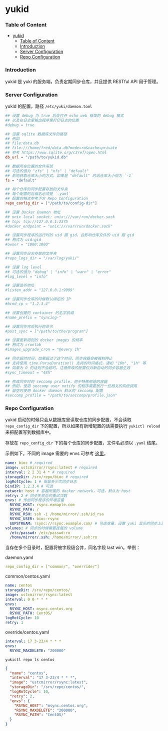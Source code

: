 # yukid

### Table of Content

- [yukid](#yukid)
    - [Table of Content](#table-of-content)
    - [Introduction](#introduction)
    - [Server Configuration](#server-configuration)
    - [Repo Configuration](#repo-configuration)

### Introduction

yukid 是 yuki 的服务端，负责定期同步仓库，并且提供 RESTful API 用于管理。

### Server Configuration

yukid 的配置，路径 `/etc/yuki/daemon.toml`

```toml
## 设置 debug 为 true 后会打开 echo web 框架的 debug 模式
## 以及在日志里输出程序里打印日志的位置
#debug = true

## 设置 sqlite 数据库文件的路径
## 例如
## file:data.db
## file:///home/fred/data.db?mode=ro&cache=private
## 参考 https://www.sqlite.org/c3ref/open.html
db_url = "/path/to/yukid.db"

## 数据所在位置的文件系统
## 可选的值为 "zfs" | "xfs" | "default"
## 影响获取仓库大小的方式，如果是 "default" 的话仓库大小恒为 `-1`
fs = "default"

## 每个仓库的同步配置存放的文件夹
## 每个配置的后缀名必须是 `.yaml`
## 配置的格式参考下方 Repo Configuration
repo_config_dir = ["/path/to/config-dir"]

## 设置 Docker Daemon 地址
## unix local socket: unix:///var/run/docker.sock
## tcp: tcp://127.0.0.1:2375
#docker_endpoint = "unix:///var/run/docker.sock"

## 设置同步程序的运行时的 uid 跟 gid，会影响仓库文件的 uid 跟 gid
## 格式为 uid:gid
#owner = "1000:1000"

## 设置同步日志存放的文件夹
#repo_logs_dir = "/var/log/yuki/"

## 设置 log level
## 可选的值为 "debug" | "info" | "warn" | "error"
#log_level = "info"

## 设置监听地址
#listen_addr = "127.0.0.1:9999"

## 设置同步仓库的时候默认绑定的 IP
#bind_ip = "1.2.3.4"

## 设置创建的 container 的名字前缀
#name_prefix = "syncing-"

## 设置同步完后执行的命令
#post_sync = ["/path/to/the/program"]

## 设置更新用到的 docker images 的频率
## 格式为 crontab
#images_upgrade_cron = "@every 1h"

## 同步超时时间，如果超过了这个时间，同步容器会被强制停止
## 支持使用 time.ParseDuration() 支持的时间格式，诸如 "10m", "1h" 等
## 如果为 0 的话则不会超时。注意修改的配置仅对新启动的同步容器生效
#sync_timeout = "48h"

## 修改同步时的 seccomp profile，用于特殊用途的容器
## 例如，使用 seccomp user notify 的程序需要放行一些相关的系统调用
## 留空时使用 docker daemon 默认的 seccomp 配置
#seccomp_profile = "/path/to/seccomp/profile.json"
```

### Repo Configuration

yukid 启动的时候只会从数据库里读取仓库的同步配置，不会读取 `repo_config_dir` 下的配置，所以如果有新增配置的话需要执行 `yukictl reload` 来把配置写到数据库中。

存放在 `repo_config_dir` 下的每个仓库的同步配置，文件名必须以 `.yaml` 结尾。

示例如下。不同的 image 需要的 envs 可参考 [这里](https://github.com/ustclug/ustcmirror-images#table-of-content)。

```yaml
name: bioc # required
image: ustcmirror/rsync:latest # required
interval: 2 2 31 4 * # required
storageDir: /srv/repo/bioc # required
logRotCycle: 1 # 保留多少次同步日志
bindIP: 1.2.3.4 # 可选
network: host # 容器所属的 docker network，可选，默认为 host
retry: 2 # 同步失败后的重试次数
envs: # 传给同步程序的环境变量
  RSYNC_HOST: rsync.exmaple.com
  RSYNC_PATH: /
  RSYNC_RSH: ssh -i /home/mirror/.ssh/id_rsa
  RSYNC_USER: bioc-rsync
  $UPSTREAM: rsync://rsync.example.com/ # 可选变量，设置 yuki 显示的同步上游
volumes: # 同步的时候需要挂载的 volume
  /etc/passwd: /etc/passwd:ro
  /home/mirror/.ssh: /home/mirror/.ssh:ro
```

当存在多个目录时，配置将被字段级合并，同名字段 last win。举例：

daemon.yaml

```yaml
repo_config_dir = ["common/", "override/"]
```

common/centos.yaml

```yaml
name: centos
storageDir: /srv/repo/centos/
image: ustcmirror/rsync:latest
interval: 0 0 * * *
envs:
  RSYNC_HOST: msync.centos.org
  RSYNC_PATH: CentOS/
logRotCycle: 10
retry: 1
```

override/centos.yaml

```yaml
interval: 17 3-23/4 * * *
envs:
  RSYNC_MAXDELETE: "200000"
```

`yukictl repo ls centos`

```json
{
  "name": "centos",
  "interval": "17 3-23/4 * * *",
  "image": "ustcmirror/rsync:latest",
  "storageDir": "/srv/repo/centos/",
  "logRotCycle": 10,
  "retry": 2,
  "envs": {
    "RSYNC_HOST": "msync.centos.org",
    "RSYNC_MAXDELETE": "200000",
    "RSYNC_PATH": "CentOS/"
  }
}
```
